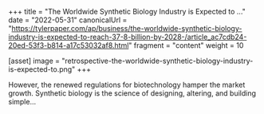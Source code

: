 +++
title = "The Worldwide Synthetic Biology Industry is Expected to ..."
date = "2022-05-31"
canonicalUrl = "https://tylerpaper.com/ap/business/the-worldwide-synthetic-biology-industry-is-expected-to-reach-37-8-billion-by-2028-/article_ac7cdb24-20ed-53f3-b814-a17c53032af8.html"
fragment = "content"
weight = 10

[asset]
    image = "retrospective-the-worldwide-synthetic-biology-industry-is-expected-to.png"
+++

However, the renewed regulations for biotechnology hamper the market 
growth. Synthetic biology is the science of designing, altering, and 
building simple...
